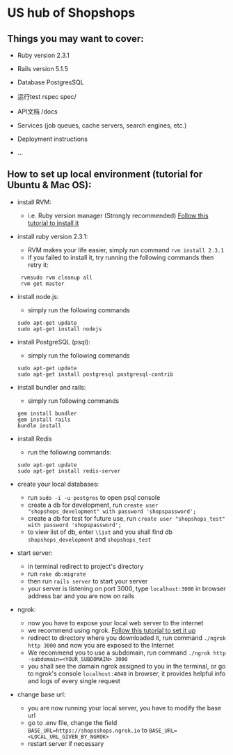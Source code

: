 # US hub of Shopshops

## Things you may want to cover:

* Ruby version
2.3.1

* Rails version
5.1.5

* Database
PostgresSQL

* 运行test
rspec spec/

* API文档
/docs

* Services (job queues, cache servers, search engines, etc.)

* Deployment instructions

* ...

## How to set up local environment (tutorial for Ubuntu & Mac OS):
* install RVM:
    * i.e. Ruby version manager (Strongly recommended) 
    [Follow this tutorial to install it](https://github.com/rvm/rvm)
    

* install ruby version 2.3.1:
    * RVM makes your life easier, simply run command `rvm install 2.3.1`
    * if you failed to install it, try running the following commands then retry it:
    ```
     rvmsudo rvm cleanup all
     rvm get master
    ```
 
* install node.js:
    * simply run the following commands
    ```
    sudo apt-get update
    sudo apt-get install nodejs
    ```
        
* install PostgreSQL (psql):
    * simply run the following commands
    ```
    sudo apt-get update
    sudo apt-get install postgresql postgresql-contrib
    ```
        
* install bundler and rails:
    * simply run following commands
    ```
    gem install bundler
    gem install rails
    bundle install
    ```
 * install Redis
    * run the following commands:
    ```
    sudo apt-get update
    sudo apt-get install redis-server
    ```
 
 * create your local databases:
   * run `sudo -i -u postgres` to open psql console
   * create a db for development, run `create user "shopshops_development" with password 'shopspassword';`
   * create a db for test for future use, run `create user "shopshops_test" with password 'shopspassword';`
   * to view list of db, enter `\list` and you shall find db `shopshops_development` and `shopshops_test`
   
 * start server:
    * in terminal redirect to project's directory
    * run `rake db:migrate`
    * then run `rails server` to start your server
    * your server is listening on port 3000, type `localhost:3000` in browser address bar and you are now on rails
 
 * ngrok:
    * now you have to expose your local web server to the internet
    * we recommend using ngrok. [Follow this tutorial to set it up](https://dashboard.ngrok.com/get-started)
    * redirect to directory where you downloaded it, run command `./ngrok http 3000` and now you are exposed to the Internet
    * We recommend you to use a subdomain, run command `./ngrok http -subdomain=<YOUR_SUBDOMAIN> 3000`
    * you shall see the domain ngrok assigned to you in the terminal, or go to ngrok's console `localhost:4040` in browser, it provides helpful info and logs of every single request
 
 * change base url:
    * you are now running your local server, you have to modify the base url
    * go to .env file, change the field `BASE_URL=https://shopsshops.ngrok.io` to `BASE_URL=<LOCAL_URL_GIVEN_BY_NGROK>`
    * restart server if necessary
 
    